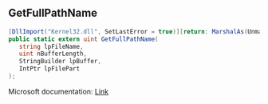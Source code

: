 ## GetFullPathName

```csharp
[DllImport("Kernel32.dll", SetLastError = true)][return: MarshalAs(UnmanagedType.U4)]
public static extern uint GetFullPathName(
   string lpFileName,
   uint nBufferLength,
   StringBuilder lpBuffer,
   IntPtr lpFilePart
);
```

Microsoft documentation: [Link](https://docs.microsoft.com/en-us/windows/win32/api/fileapi/nf-fileapi-getfullpathnamew)

